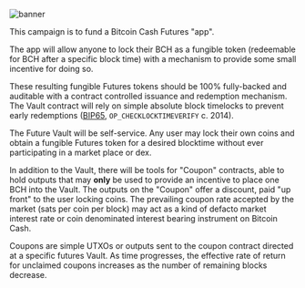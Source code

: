 ![banner](/static/campaigns/photo/social_preview.png "Banner")

This campaign is to fund a Bitcoin Cash Futures "app". 

The app will allow anyone to lock their BCH as a fungible token (redeemable for BCH after a specific block time) with a mechanism to provide some small incentive for doing so. 

These resulting fungible Futures tokens should be 100% fully-backed and auditable with a contract controlled issuance and redemption mechanism. The Vault contract will rely on simple absolute block timelocks to prevent early redemptions ([BIP65](https://flowee.org/docs/spec/forks/bip-0065/), `OP_CHECKLOCKTIMEVERIFY` c. 2014).

The Future Vault will be self-service. Any user may lock their own coins and obtain a fungible Futures token for a desired blocktime without ever participating in a market place or dex.

In addition to the Vault, there will be tools for "Coupon" contracts, able to hold outputs that may **only** be used to provide an incentive to place one BCH into the Vault. The outputs on the "Coupon" offer a discount, paid "up front" to the user locking coins. The prevailing coupon rate accepted by the market (sats per coin per block) may act as a kind of defacto market interest rate or coin denominated interest bearing instrument on Bitcoin Cash.

Coupons are simple UTXOs or outputs sent to the coupon contract directed at a specific futures Vault. As time progresses, the effective rate of return for unclaimed coupons increases as the number of remaining blocks decrease.
